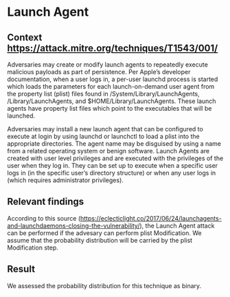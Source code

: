 # Launch Agent 

## Context https://attack.mitre.org/techniques/T1543/001/

Adversaries may create or modify launch agents to repeatedly execute malicious payloads as part of persistence. Per Apple’s developer documentation, when a user logs in, a per-user launchd process is started which loads the parameters for each launch-on-demand user agent from the property list (plist) files found in /System/Library/LaunchAgents, /Library/LaunchAgents, and $HOME/Library/LaunchAgents. These launch agents have property list files which point to the executables that will be launched.

Adversaries may install a new launch agent that can be configured to execute at login by using launchd or launchctl to load a plist into the appropriate directories. The agent name may be disguised by using a name from a related operating system or benign software. Launch Agents are created with user level privileges and are executed with the privileges of the user when they log in. They can be set up to execute when a specific user logs in (in the specific user’s directory structure) or when any user logs in (which requires administrator privileges).

## Relevant findings

According to this source (https://eclecticlight.co/2017/06/24/launchagents-and-launchdaemons-closing-the-vulnerability/), the Launch Agent attack can be performed if the advesary can perform plist Modification. We assume that the probability distribution will be carried by the plist Modification step.

## Result

We assessed the probability distribution for this technique as binary.